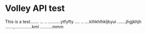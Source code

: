 # Volley API test
This is a test.......
...
..
..........ytfyfty
....
..
....klhkhlhkljkyui
.......jhgjkhjh
.......,..............kml
..........mmm

